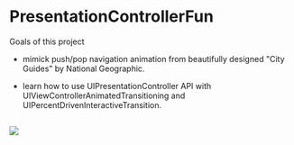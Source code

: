 # PresentationControllerFun
Goals of this project 

* mimick push/pop navigation animation from beautifully designed "City Guides" by National Geographic.

* learn how to use UIPresentationController API with UIViewControllerAnimatedTransitioning and UIPercentDrivenInteractiveTransition.

## 

![](https://raw.github.com/anaglik/PresentationControllerFun/master/example.gif)
